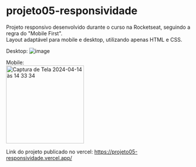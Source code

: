 # projeto05-responsividade

Projeto responsivo desenvolvido durante o curso na Rocketseat, seguindo a regra do "Mobile First". <br>
Layout adaptável para mobile e desktop, utilizando apenas HTML e CSS.

Desktop:
![image](https://github.com/MatheusNerisRocha/projeto05-responsividade/assets/166330932/6209a2b5-0750-43e7-a7a8-ab25d3c1d6e9)

Mobile: <br>
<img width="212" alt="Captura de Tela 2024-04-14 às 14 33 34" src="https://github.com/MatheusNerisRocha/projeto05-responsividade/assets/166330932/baa458b4-02b7-4e82-8533-f8042592ce42">

Link do projeto publicado no vercel: https://projeto05-responsividade.vercel.app/
